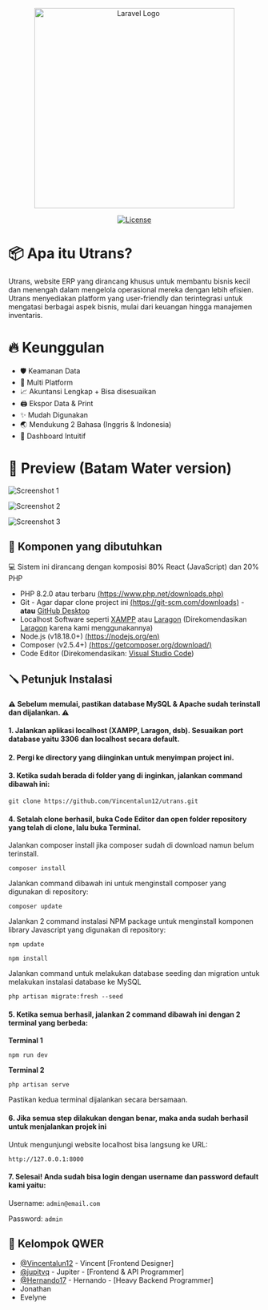 <p align="center"><a href="https://laravel.com" target="_blank"><img src="https://media.discordapp.net/attachments/1150374149236195388/1187767255354843226/Utrans2.png?ex=65981575&is=6585a075&hm=cf0bf1945abf9808fd7467cc4bfbba681c238c505831df9e7a4dcbd0e7381556&=&format=webp&quality=lossless&width=1087&height=249" width="400" alt="Laravel Logo"></a></p>

<p align="center">
<a href="https://packagist.org/packages/laravel/framework"><img src="https://img.shields.io/packagist/l/laravel/framework" alt="License"></a>
</p>

# 📦 Apa itu Utrans?

Utrans, website ERP yang dirancang khusus untuk membantu bisnis kecil dan menengah dalam mengelola operasional mereka dengan lebih efisien. Utrans menyediakan platform yang user-friendly dan terintegrasi untuk mengatasi berbagai aspek bisnis, mulai dari keuangan hingga manajemen inventaris.

# 🔥 Keunggulan

- 🛡️ Keamanan Data
- 🤳 Multi Platform
- 📈 Akuntansi Lengkap + Bisa disesuaikan
- 🖨️ Ekspor Data & Print
- ✨ Mudah Digunakan
- 🌏 Mendukung 2 Bahasa (Inggris & Indonesia)
- 📱 Dashboard Intuitif


# 📸 Preview (Batam Water version)

![Screenshot 1](https://media.discordapp.net/attachments/1150374149236195388/1187799656139329628/image.png)

![Screenshot 2](https://media.discordapp.net/attachments/1150374149236195388/1187796961194147930/image.png)

![Screenshot 3](https://media.discordapp.net/attachments/1150374149236195388/1187799291939520542/image.png)


## 🧶 Komponen yang dibutuhkan

💻 Sistem ini dirancang dengan komposisi 80% React (JavaScript) dan 20% PHP

- PHP 8.2.0 atau terbaru [(https://www.php.net/downloads.php)](https://www.php.net/downloads.php)
- Git - Agar dapar clone project ini [(https://git-scm.com/downloads)](https://git-scm.com/downloads) - **atau** [GitHub Desktop](https://desktop.github.com/)
- Localhost Software seperti [XAMPP](https://www.apachefriends.org/download.html) atau [Laragon](https://laragon.org/download/index.html) (Direkomendasikan [Laragon](https://laragon.org/download/index.html) karena kami menggunakannya) 
- Node.js (v18.18.0+) [(https://nodejs.org/en)](https://nodejs.org/en)
- Composer (v2.5.4+) [(https://getcomposer.org/download/)](https://getcomposer.org/download/)
- Code Editor (Direkomendasikan: [Visual Studio Code](https://code.visualstudio.com/download))

## 🪛 Petunjuk Instalasi

#### ⚠️ Sebelum memulai, pastikan database MySQL & Apache sudah terinstall dan dijalankan. ⚠️

#### 1. Jalankan aplikasi localhost (XAMPP, Laragon, dsb). Sesuaikan port database yaitu 3306 dan localhost secara default.
#### 2. Pergi ke directory yang diinginkan untuk menyimpan project ini.
#### 3. Ketika sudah berada di folder yang di inginkan, jalankan command dibawah ini:
```http
git clone https://github.com/Vincentalun12/utrans.git
```
#### 4. Setalah clone berhasil, buka Code Editor dan open folder repository yang telah di clone, lalu buka Terminal.


Jalankan composer install jika composer sudah di download namun belum terinstall.
```http
composer install
```
Jalankan command dibawah ini untuk menginstall composer yang digunakan di repository:
```http
composer update
```

Jalankan 2 command instalasi NPM package untuk menginstall komponen library Javascript yang digunakan di repository:
```http
npm update
```
```http
npm install
```

Jalankan command untuk melakukan database seeding dan migration untuk melakukan instalasi database ke MySQL
```http
php artisan migrate:fresh --seed
```

#### 5. Ketika semua berhasil, jalankan 2 command dibawah ini dengan 2 terminal yang berbeda:

**Terminal 1**
```http
npm run dev
```

**Terminal 2**
```http
php artisan serve
```

Pastikan kedua terminal dijalankan secara bersamaan.

#### 6. Jika semua step dilakukan dengan benar, maka anda sudah berhasil untuk menjalankan projek ini

Untuk mengunjungi website localhost bisa langsung ke URL:
```http
http://127.0.0.1:8000
```

#### 7. Selesai! Anda sudah bisa login dengan username dan password default kami yaitu:

Username: `admin@email.com`

Password: `admin`

## 💎 Kelompok QWER

- [@Vincentalun12](https://github.com/Vincentalun12) - Vincent [Frontend Designer]
- [@jupitvq](https://github.com/jupitvq) - Jupiter - [Frontend & API Programmer]
- [@Hernando17](https://github.com/Hernando17) - Hernando - [Heavy Backend Programmer]
- Jonathan
- Evelyne
